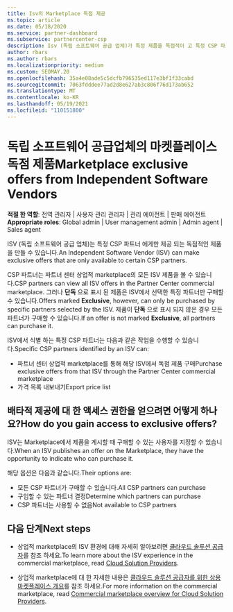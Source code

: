 ```yaml
---
title: Isv의 Marketplace 독점 제공
ms.topic: article
ms.date: 05/18/2020
ms.service: partner-dashboard
ms.subservice: partnercenter-csp
description: Isv (독립 소프트웨어 공급 업체)가 특정 제품을 독점적이 고 특정 CSP 파트너만 사용할 수 있도록 하는 방법에 대해 알아봅니다.
author: rbars
ms.author: rbars
ms.localizationpriority: medium
ms.custom: SEOMAY.20
ms.openlocfilehash: 35a4e08ade5c5dcfb796535ed117e3bf1f33cabd
ms.sourcegitcommit: 7063fdddee77ad2d8e627ab3c806f76d173ab652
ms.translationtype: MT
ms.contentlocale: ko-KR
ms.lasthandoff: 05/19/2021
ms.locfileid: "110151800"
---
```

# <a name="marketplace-exclusive-offers-from-independent-software-vendors"></a><span data-ttu-id="d2b08-103">독립 소프트웨어 공급업체의 마켓플레이스 독점 제품</span><span class="sxs-lookup"><span data-stu-id="d2b08-103">Marketplace exclusive offers from Independent Software Vendors</span></span>

<span data-ttu-id="d2b08-104">**적절 한 역할**: 전역 관리자 | 사용자 관리 관리자 | 관리 에이전트 | 판매 에이전트</span><span class="sxs-lookup"><span data-stu-id="d2b08-104">**Appropriate roles**: Global admin | User management admin | Admin agent | Sales agent</span></span>

<span data-ttu-id="d2b08-105">ISV (독립 소프트웨어 공급 업체)는 특정 CSP 파트너 에게만 제공 되는 독점적인 제품을 만들 수 있습니다.</span><span class="sxs-lookup"><span data-stu-id="d2b08-105">An Independent Software Vendor (ISV) can make exclusive offers that are only available to certain CSP partners.</span></span>

<span data-ttu-id="d2b08-106">CSP 파트너는 파트너 센터 상업적 marketplace의 모든 ISV 제품을 볼 수 있습니다.</span><span class="sxs-lookup"><span data-stu-id="d2b08-106">CSP partners can view all ISV offers in the Partner Center commercial marketplace.</span></span> <span data-ttu-id="d2b08-107">그러나 **단독** 으로 표시 된 제품은 ISV에서 선택한 특정 파트너만 구매할 수 있습니다.</span><span class="sxs-lookup"><span data-stu-id="d2b08-107">Offers marked **Exclusive**, however, can only be purchased by specific partners selected by the ISV.</span></span> <span data-ttu-id="d2b08-108">제품이 **단독** 으로 표시 되지 않은 경우 모든 파트너가 구매할 수 있습니다.</span><span class="sxs-lookup"><span data-stu-id="d2b08-108">If an offer is not marked **Exclusive**, all partners can purchase it.</span></span>

<span data-ttu-id="d2b08-109">ISV에서 식별 하는 특정 CSP 파트너는 다음과 같은 작업을 수행할 수 있습니다.</span><span class="sxs-lookup"><span data-stu-id="d2b08-109">Specific CSP partners identified by an ISV can:</span></span>

- <span data-ttu-id="d2b08-110">파트너 센터 상업적 marketplace를 통해 해당 ISV에서 독점 제품 구매</span><span class="sxs-lookup"><span data-stu-id="d2b08-110">Purchase exclusive offers from that ISV through the Partner Center commercial marketplace</span></span>
- <span data-ttu-id="d2b08-111">가격 목록 내보내기</span><span class="sxs-lookup"><span data-stu-id="d2b08-111">Export price list</span></span>

## <a name="how-do-you-gain-access-to-exclusive-offers"></a><span data-ttu-id="d2b08-112">배타적 제공에 대 한 액세스 권한을 얻으려면 어떻게 하나요?</span><span class="sxs-lookup"><span data-stu-id="d2b08-112">How do you gain access to exclusive offers?</span></span>

<span data-ttu-id="d2b08-113">ISV는 Marketplace에서 제품을 게시할 때 구매할 수 있는 사용자를 지정할 수 있습니다.</span><span class="sxs-lookup"><span data-stu-id="d2b08-113">When an ISV publishes an offer on the Marketplace, they have the opportunity to indicate who can purchase it.</span></span>

<span data-ttu-id="d2b08-114">해당 옵션은 다음과 같습니다.</span><span class="sxs-lookup"><span data-stu-id="d2b08-114">Their options are:</span></span>

- <span data-ttu-id="d2b08-115">모든 CSP 파트너가 구매할 수 있습니다.</span><span class="sxs-lookup"><span data-stu-id="d2b08-115">All CSP partners can purchase</span></span>
- <span data-ttu-id="d2b08-116">구입할 수 있는 파트너 결정</span><span class="sxs-lookup"><span data-stu-id="d2b08-116">Determine which partners can purchase</span></span>
- <span data-ttu-id="d2b08-117">CSP 파트너는 사용할 수 없음</span><span class="sxs-lookup"><span data-stu-id="d2b08-117">Not available to CSP partners</span></span>

## <a name="next-steps"></a><span data-ttu-id="d2b08-118">다음 단계</span><span class="sxs-lookup"><span data-stu-id="d2b08-118">Next steps</span></span>

- <span data-ttu-id="d2b08-119">상업적 marketplace의 ISV 환경에 대해 자세히 알아보려면 [클라우드 솔루션 공급자](/azure/marketplace/cloud-solution-providers)를 참조 하세요.</span><span class="sxs-lookup"><span data-stu-id="d2b08-119">To learn more about the ISV experience in the commercial marketplace, read [Cloud Solution Providers](/azure/marketplace/cloud-solution-providers).</span></span>

- <span data-ttu-id="d2b08-120">상업적 marketplace에 대 한 자세한 내용은 [클라우드 솔루션 공급자를 위한 상용 마켓플레이스 개요](csp-commercial-marketplace-overview.md)를 참조 하세요.</span><span class="sxs-lookup"><span data-stu-id="d2b08-120">For more information on the commercial marketplace, read [Commercial marketplace overview for Cloud Solution Providers](csp-commercial-marketplace-overview.md).</span></span>